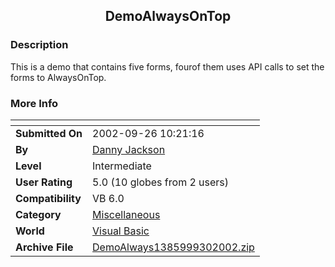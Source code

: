 ﻿<div align="center">

## DemoAlwaysOnTop


</div>

### Description

This is a demo that contains five forms, fourof them uses API calls to set the forms to AlwaysOnTop.
 
### More Info
 


<span>             |<span>
---                |---
**Submitted On**   |2002-09-26 10:21:16
**By**             |[Danny Jackson](https://github.com/Planet-Source-Code/PSCIndex/blob/master/ByAuthor/danny-jackson.md)
**Level**          |Intermediate
**User Rating**    |5.0 (10 globes from 2 users)
**Compatibility**  |VB 6\.0
**Category**       |[Miscellaneous](https://github.com/Planet-Source-Code/PSCIndex/blob/master/ByCategory/miscellaneous__1-1.md)
**World**          |[Visual Basic](https://github.com/Planet-Source-Code/PSCIndex/blob/master/ByWorld/visual-basic.md)
**Archive File**   |[DemoAlways1385999302002\.zip](https://github.com/Planet-Source-Code/danny-jackson-demoalwaysontop__1-39394/archive/master.zip)








